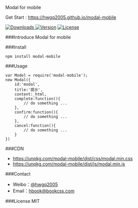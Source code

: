 Modal for mobile

Get Start : https://hwgq2005.github.io/modal-mobile

<p align="left">
<a href="https://www.npmjs.com/package/modal-mobile"><img src="https://img.shields.io/npm/dt/modal-mobile.svg" alt="Downloads"> </a><a href="https://www.npmjs.com/package/modal-mobile"><img src="https://img.shields.io/npm/v/modal-mobile.svg" alt="Version"></a> <a href="https://www.npmjs.com/package/modal-mobile"><img src="https://img.shields.io/npm/l/modal-mobile.svg" alt="License"></a>
</p>

###Introduce
Modal for mobile

###Install
```
npm install modal-mobile  
```

###Usage
```
var Model = require('modal-mobile');
new Modal({
	id:'modal',
	title:'提示',
	content:_html,
	complete:function(){
		// do something ...				
	},
	confirm:function(){
		// do something ...
	},
	cancel:function(){
		// do something ...
	}
})
```
###CDN

- https://unpkg.com/modal-mobile/dist/css/modal.min.css
- https://unpkg.com/modal-mobile/dist/js/modal.min.js

###Contact

- Weibo：[@hwgq2005](http://www.weibo.com/hwgq2005) 
- Email：hbook@bookcss.com

###License
MIT